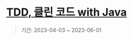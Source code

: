 # [TDD, 클린 코드 with Java](https://edu.nextstep.camp/c/8fWRxNWU)

> 기간: 2023-04-03 ~ 2023-06-01

<br>

